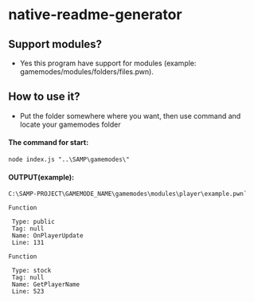 # native-readme-generator

## Support modules?

- Yes this program have support for modules (example: gamemodes/modules/folders/files.pwn). 
 
## How to use it?

- Put the folder somewhere where you want, then use command and locate your gamemodes folder

#### The command for start:

`node index.js "..\SAMP\gamemodes\"`

#### OUTPUT(example):
```
C:\SAMP-PROJECT\GAMEMODE_NAME\gamemodes\modules\player\example.pwn`

Function

 Type: public
 Tag: null
 Name: OnPlayerUpdate
 Line: 131

Function

 Type: stock
 Tag: null
 Name: GetPlayerName
 Line: 523
 ```
